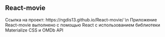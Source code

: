 <h2>React-movie</h2>
Ссылка на проект: https://ngdis13.github.io/React-movie/ \n
Приложение React-movie выполнено с помощью React с использованием библиотеки Materialize CSS и OMDb API 

